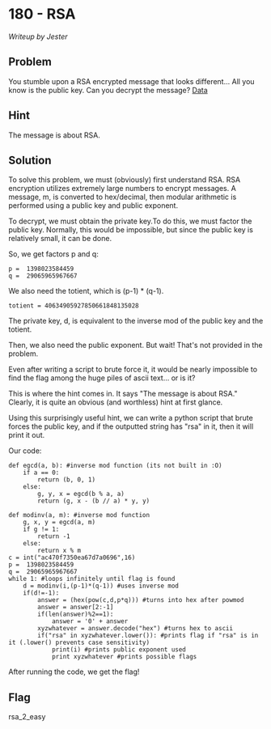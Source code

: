 # 180 - RSA

*Writeup by Jester*

## Problem

You stumble upon a RSA encrypted message that looks different... All you know is the public key. Can you decrypt the message? [Data](http://www.easyctf.com/problem_data/rsa/rsa.txt)

## Hint

The message is about RSA.

## Solution

To solve this problem, we must (obviously) first understand RSA. RSA encryption utilizes extremely large numbers to encrypt messages. A message, m, is converted to hex/decimal, then modular arithmetic is performed using a public key and public exponent.

To decrypt, we must obtain the private key.To do this, we must factor the public key. Normally, this would be impossible, but since the public key is relatively small, it can be done.

So, we get factors p and q:

    p =  1398023584459
    q =  29065965967667
   
We also need the totient, which is (p-1) * (q-1).

    totient = 40634905927850661848135028
    
The private key, d, is equivalent to the inverse mod of the public key and the totient.

Then, we also need the public exponent. But wait! That's not provided in the problem. 

Even after writing a script to brute force it, it would be nearly impossible to find the flag among the huge piles of ascii text... or is it?

This is where the hint comes in. It says "The message is about RSA." Clearly, it is quite an obvious (and worthless) hint at first glance. 

Using this surprisingly useful hint, we can write a python script that brute forces the public key, and if the outputted string has "rsa" in it, then it will print it out.

Our code:

    def egcd(a, b): #inverse mod function (its not built in :O)
        if a == 0:
            return (b, 0, 1)
        else:
            g, y, x = egcd(b % a, a)
            return (g, x - (b // a) * y, y)

    def modinv(a, m): #inverse mod function
        g, x, y = egcd(a, m)
        if g != 1:
            return -1
        else:
            return x % m
    c = int("ac470f7350ea67d7a0696",16)
    p =  1398023584459
    q =  29065965967667
    while 1: #loops infinitely until flag is found
        d = modinv(i,(p-1)*(q-1)) #uses inverse mod
        if(d!=-1):
            answer = (hex(pow(c,d,p*q))) #turns into hex after powmod
            answer = answer[2:-1]
            if(len(answer)%2==1):
                answer = '0' + answer
            xyzwhatever = answer.decode("hex") #turns hex to ascii
            if("rsa" in xyzwhatever.lower()): #prints flag if "rsa" is in it (.lower() prevents case sensitivity)
                print(i) #prints public exponent used
                print xyzwhatever #prints possible flags
                
After running the code, we get the flag!

## Flag

rsa_2_easy
